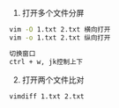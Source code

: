 
1. 打开多个文件分屏
```bash
vim -O 1.txt 2.txt 横向打开
vim -o 1.txt 2.txt 纵向打开

切换窗口
ctrl + w, jk控制上下


```
2. 打开两个文件比对
```bash
vimdiff 1.txt 2.txt
```
